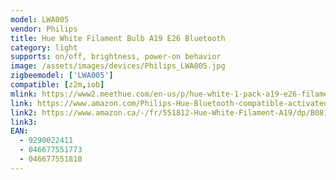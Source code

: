 ```yaml
---
model: LWA005
vendor: Philips
title: Hue White Filament Bulb A19 E26 Bluetooth
category: light
supports: on/off, brightness, power-on behavior
image: /assets/images/devices/Philips_LWA005.jpg
zigbeemodel: ['LWA005']
compatible: [z2m,iob]
mlink: https://www2.meethue.com/en-us/p/hue-white-1-pack-a19-e26-filament-standard/046677551773
link: https://www.amazon.com/Philips-Hue-Bluetooth-compatible-activated/dp/B07VP6V113/
link2: https://www.amazon.ca/-/fr/551812-Hue-White-Filament-A19/dp/B081BM99CS/
link3: 
EAN:
  - 9290022411
  - 046677551773
  - 046677551810
---
```

